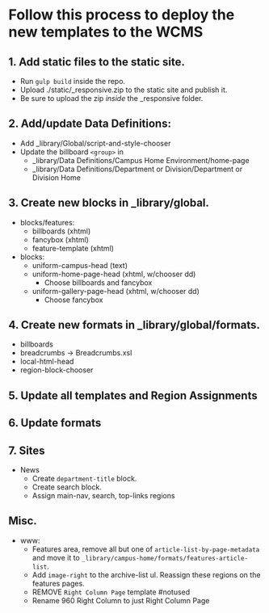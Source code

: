 # Follow this process to deploy the new templates to the WCMS

## 1. Add static files to the static site. 

- Run `gulp build` inside the repo.
- Upload ./static/_responsive.zip to the static site and publish it.
-  Be sure to upload the zip *inside* the _responsive folder.

## 2. Add/update Data Definitions:

- Add  _library/Global/script-and-style-chooser
- Update the billboard `<group>` in
	- _library/Data Definitions/Campus Home Environment/home-page
	- _library/Data Definitions/Department or Division/Department or Division Home

## 3. Create new blocks in _library/global.

- blocks/features:
	- billboards (xhtml)
	- fancybox (xhtml)
	- feature-template (xhtml)
- blocks:
	- uniform-campus-head (text)
	- uniform-home-page-head (xhtml, w/chooser dd)
		- Choose billboards and fancybox
	- uniform-gallery-page-head (xhtml, w/chooser dd)
		- Choose fancybox

## 4. Create new formats in _library/global/formats.

- billboards
- breadcrumbs -> Breadcrumbs.xsl
- local-html-head
- region-block-chooser

## 5. Update all templates and Region Assignments

## 6. Update formats

## 7. Sites

- News
	+ Create `department-title` block.
	+ Create search block.
	+ Assign main-nav, search, top-links regions

## Misc.

- www: 
	- Features area, remove all but one of `article-list-by-page-metadata` and move it to `_library/campus-home/formats/features-article-list`. 
	- Add `image-right` to the archive-list ul. Reassign these regions on the features pages.
	- REMOVE `Right Column Page` template #notused
	- Rename 960 Right Column to just Right Column Page

